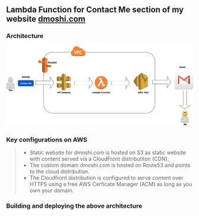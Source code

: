 
## Lambda Function for **Contact Me** section of my website [dmoshi.com](https://dmoshi.com)

### Architecture

![architecture](https://raw.githubusercontent.com/dmoshi/serverless/master/dmoshi.com.contactme.lambda/src/main/resources/architecture_contactme_transparent.jpg "architecture")

### Key configurations on AWS 


> * Static website for dmoshi.com is hosted on S3 as static website with content served via a CloudFront distributiton (CDN).
> * The custom domain dmoshi.com is hosted on Route53 and points to the cloud distribution.
> * The Cloudfront distribution is configured to serve content over HTTPS using a free AWS Cerficate Manager (ACM) as long as you own your domain.


### Building and deploying the above architecture

